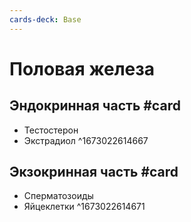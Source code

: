 ```yaml
---
cards-deck: Base
---
```


# Половая железа

## Эндокринная часть #card 
- Тестостерон
- Экстрадиол 
^1673022614667

## Экзокринная часть #card 
- Сперматозоиды
- Яйцеклетки
^1673022614671
